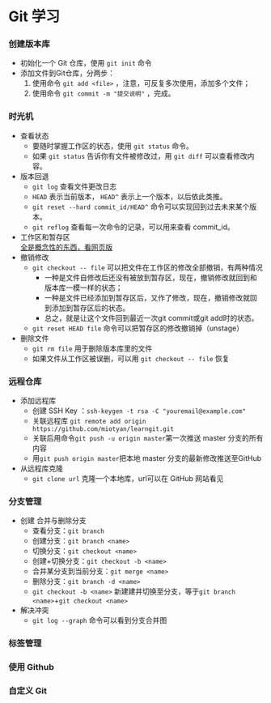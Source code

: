 # Git 学习
### 创建版本库
- 初始化一个 Git 仓库，使用 `git init` 命令
- 添加文件到Git仓库，分两步：
  1. 使用命令 `git add <file>` ，注意，可反复多次使用，添加多个文件；
  2. 使用命令 `git commit -m "提交说明"` ，完成。

### 时光机
- 查看状态
  - 要随时掌握工作区的状态，使用 `git status` 命令。
  - 如果 `git status` 告诉你有文件被修改过，用 `git diff` 可以查看修改内容。
- 版本回退
  - `git log` 查看文件更改日志
  - `HEAD` 表示当前版本， `HEAD^` 表示上一个版本，以后依此类推。
  - `git reset --hard commit_id/HEAD^` 命令可以实现回到过去未来某个版本。
  - `git reflog` 查看每一次命令的记录，可以用来查看 commit_id。
- 工作区和暂存区<br />
  [全是概念性的东西，看网页版](http://www.liaoxuefeng.com/wiki/0013739516305929606dd18361248578c67b8067c8c017b000/0013745374151782eb658c5a5ca454eaa451661275886c6000)
- 撤销修改
  - `git checkout -- file`  可以把文件在工作区的修改全部撤销，有两种情况
    - 一种是文件自修改后还没有被放到暂存区，现在，撤销修改就回到和版本库一模一样的状态；
    - 一种是文件已经添加到暂存区后，又作了修改，现在，撤销修改就回到添加到暂存区后的状态。
    - 总之，就是让这个文件回到最近一次git commit或git add时的状态。
  - `git reset HEAD file` 命令可以把暂存区的修改撤销掉（unstage）
- 删除文件
  - `git rm file` 用于删除版本库里的文件
  - 如果文件从工作区被误删，可以用 `git checkout -- file` 恢复

### 远程仓库
- 添加远程库
  - 创建 SSH Key ：`ssh-keygen -t rsa -C "youremail@example.com"`
  - 关联远程库 `git remote add origin https://github.com/miotyan/learngit.git`
  - 关联后用命令`git push -u origin master`第一次推送 master 分支的所有内容
  - 用`git push origin master`把本地 master 分支的最新修改推送至GitHub
- 从远程库克隆
  - `git clone url` 克隆一个本地库，url可以在 GitHub 网站看见

### 分支管理
- 创建 合并与删除分支
  - 查看分支：`git branch`
  - 创建分支：`git branch <name>`
  - 切换分支：`git checkout <name>`
  - 创建+切换分支：`git checkout -b <name>`
  - 合并某分支到当前分支：`git merge <name>`
  - 删除分支：`git branch -d <name>`
  - `git checkout -b <name>` 新建建并切换至分支，等于`git branch <name>`+`git checkout <name>`
- 解决冲突
  - `git log --graph` 命令可以看到分支合并图

### 标签管理
### 使用 Github
### 自定义 Git
